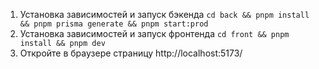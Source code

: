 1) Установка зависимостей и запуск бэкенда `cd back && pnpm install && pnpm prisma generate && pnpm start:prod`
2) Установка зависимостей и запуск фронтенда `cd front && pnpm install && pnpm dev`
3) Откройте в браузере страницу http://localhost:5173/
